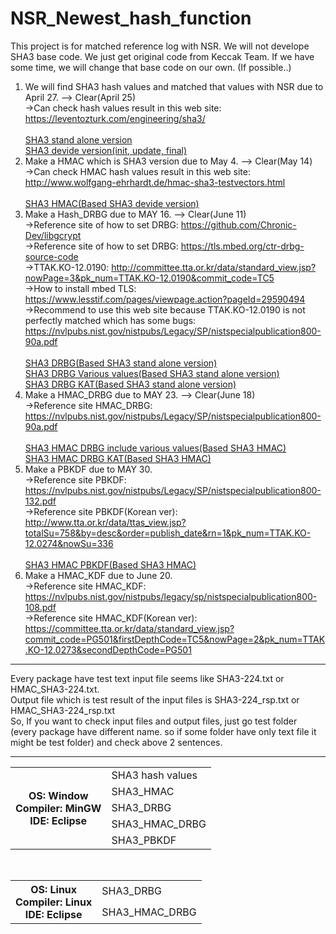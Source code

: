 # NSR_Newest_hash_function
This project is for matched reference log with NSR.
We will not develope SHA3 base code. We just get original code from Keccak Team.
If we have some time, we will change that base code on our own. (If possible..)

1. We will find SHA3 hash values and matched that values with NSR due to April 27. --> Clear(April 25) <br>
 ->Can check hash values result in this web site: https://leventozturk.com/engineering/sha3/ <br><br>
 <a href="https://github.com/kyu-h/NSR_Newest_hash_function/tree/master/SHA3" target="_blank">SHA3 stand alone version</a> <br>
 <a href="https://github.com/kyu-h/NSR_Newest_hash_function/tree/master/SHA3_Devide_ver" target="_blank">SHA3 devide version(init, update, final)</a> <br>
2. Make a HMAC which is SHA3 version due to May 4. --> Clear(May 14) <br>
 ->Can check HMAC hash values result in this web site: http://www.wolfgang-ehrhardt.de/hmac-sha3-testvectors.html <br><br>
 <a href="https://github.com/kyu-h/NSR_Newest_hash_function/tree/master/SHA3_HMAC" target="_blank">SHA3 HMAC(Based SHA3 devide version)</a> <br>
3. Make a Hash_DRBG due to MAY 16. --> Clear(June 11)<br>
 ->Reference site of how to set DRBG: https://github.com/Chronic-Dev/libgcrypt <br>
 ->Reference site of how to set DRBG: https://tls.mbed.org/ctr-drbg-source-code <br>
 ->TTAK.KO-12.0190: http://committee.tta.or.kr/data/standard_view.jsp?nowPage=3&pk_num=TTAK.KO-12.0190&commit_code=TC5 <br>
 ->How to install mbed TLS: https://www.lesstif.com/pages/viewpage.action?pageId=29590494 <br>
 ->Recommend to use this web site because TTAK.KO-12.0190 is not perfectly matched which has some bugs: https://nvlpubs.nist.gov/nistpubs/Legacy/SP/nistspecialpublication800-90a.pdf <br><br>
  <a href="https://github.com/kyu-h/NSR_Newest_hash_function/tree/master/SHA3_DRBG(window_ver)" target="_blank">SHA3 DRBG(Based SHA3 stand alone version)</a> <br>
  <a href="https://github.com/kyu-h/NSR_Newest_hash_function/tree/master/SHA3_DRBG(window_ver)_VariousValues" target="_blank">SHA3 DRBG Various values(Based SHA3 stand alone version)</a> <br>
  <a href="https://github.com/kyu-h/NSR_Newest_hash_function/tree/master/SHA3_DRBG(window_ver)_VariousValues_KAT" target="_blank">SHA3 DRBG KAT(Based SHA3 stand alone version)</a> <br>
4. Make a HMAC_DRBG due to MAY 23. --> Clear(June 18)<br>
->Reference site HMAC_DRBG: https://nvlpubs.nist.gov/nistpubs/Legacy/SP/nistspecialpublication800-90a.pdf <br><br>
<a href="https://github.com/kyu-h/NSR_Newest_hash_function/tree/master/SHA3_HMAC_DRBG" target="_blank">SHA3 HMAC DRBG include various values(Based SHA3 HMAC)</a> <br>
<a href="https://github.com/kyu-h/NSR_Newest_hash_function/tree/master/SHA3_HMAC_DRBG_VariousValues" target="_blank">SHA3 HMAC DRBG KAT(Based SHA3 HMAC)</a> <br>
5. Make a PBKDF due to MAY 30. <br>
->Reference site PBKDF: https://nvlpubs.nist.gov/nistpubs/Legacy/SP/nistspecialpublication800-132.pdf <br>
->Reference site PBKDF(Korean ver): http://www.tta.or.kr/data/ttas_view.jsp?totalSu=758&by=desc&order=publish_date&rn=1&pk_num=TTAK.KO-12.0274&nowSu=336<br><br>
<a href="https://github.com/kyu-h/NSR_Newest_hash_function/tree/master/SHA3_HMAC_PBKDF" target="_blank">SHA3 HMAC PBKDF(Based SHA3 HMAC)</a> <br>
6. Make a HMAC_KDF due to June 20. <br>
->Reference site HMAC_KDF: https://nvlpubs.nist.gov/nistpubs/legacy/sp/nistspecialpublication800-108.pdf<br>
->Reference site HMAC_KDF(Korean ver): https://committee.tta.or.kr/data/standard_view.jsp?commit_code=PG501&firstDepthCode=TC5&nowPage=2&pk_num=TTAK.KO-12.0273&secondDepthCode=PG501<br>

<hr>
Every package have test text input file seems like SHA3-224.txt or HMAC_SHA3-224.txt. <br>
Output file which is test result of the input files is SHA3-224_rsp.txt or HMAC_SHA3-224_rsp.txt <br>
So, If you want to check input files and output files, just go test folder (every package have different name. so if some folder have only text file it might be test folder) and check above 2 sentences.

<hr>

<table style="width:100%">
  <tr>
    <th rowspan="5">
    OS: Window<br>
    Compiler: MinGW<br>
    IDE: Eclipse<br></th>
    <td>
    SHA3 hash values<br>
    </td>
  </tr>
  <tr>
    <td>SHA3_HMAC</td>
  </tr>
 <tr>
    <td>SHA3_DRBG</td>
  </tr>
 <tr>
    <td>SHA3_HMAC_DRBG</td>
  </tr>
 <tr>
    <td>SHA3_PBKDF</td>
  </tr>
</table>
<br>

<table style="width:100%">
  <tr>
    <th rowspan="2">
    OS: Linux<br>
    Compiler: Linux<br>
    IDE: Eclipse<br></th>
    <td>
    SHA3_DRBG<br>
    </td>
  </tr>
  <tr>
    <td>SHA3_HMAC_DRBG</td>
  </tr>
</table>


